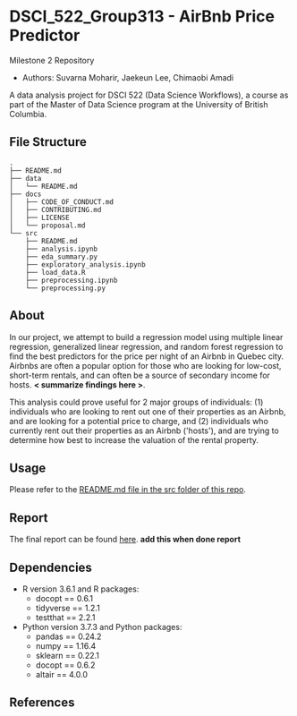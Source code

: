 # DSCI_522_Group313 - AirBnb Price Predictor
Milestone 2 Repository
- Authors: Suvarna Moharir, Jaekeun Lee, Chimaobi Amadi

A data analysis project for DSCI 522 (Data Science Workflows), a course as part of the Master of Data Science program at the University of British Columbia.

## File Structure

```
.
├── README.md
├── data
│   └── README.md
├── docs
│   ├── CODE_OF_CONDUCT.md
│   ├── CONTRIBUTING.md
│   ├── LICENSE
│   └── proposal.md
└── src
    ├── README.md
    ├── analysis.ipynb
    ├── eda_summary.py
    ├── exploratory_analysis.ipynb
    ├── load_data.R
    ├── preprocessing.ipynb
    └── preprocessing.py
```

## About
In our project, we attempt to build a regression model using multiple linear regression, generalized linear regression, and random forest regression to find the best predictors for the price per night of an Airbnb in Quebec city. Airbnbs are often a popular option for those who are looking for low-cost, short-term rentals, and can often be a source of secondary income for hosts. **< summarize findings here >**. 

This analysis could prove useful for 2 major groups of individuals: (1) individuals who are looking to rent out one of their properties as an Airbnb, and are looking for a potential price to charge, and (2) individuals who currently rent out their properties as an Airbnb ('hosts'), and are trying to determine how best to increase the valuation of the rental property. 

## Usage

Please refer to the [README.md file in the src folder of this repo](https://github.com/UBC-MDS/DSCI_522_Group313/tree/master/src). 

## Report
The final report can be found [here](). **add this when done report**

## Dependencies
- R version 3.6.1 and R packages:
    - docopt == 0.6.1
    - tidyverse == 1.2.1
    - testthat == 2.2.1
- Python version 3.7.3 and Python packages: 
    - pandas == 0.24.2
    - numpy == 1.16.4
    - sklearn == 0.22.1 
    - docopt == 0.6.2
    - altair == 4.0.0

## References
